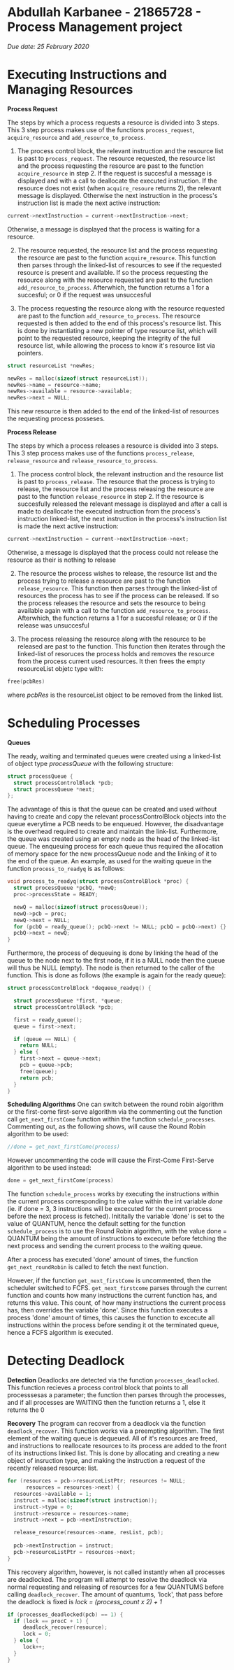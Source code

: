 # Abdullah Karbanee - 21865728 - Process Management project

*Due date: 25 February 2020*

Executing Instructions and Managing Resources
=============================================

**Process Request**

The steps by which a process requests a resource is divided into 3 steps. This 3
step process makes use of the functions `process_request`, `acquire_resource`
and `add_resource_to_process`. 

1. The process control block, the relevant instruction and the resource list is
past to `process_request`. The resource requested, the resource list and the
process requesting the resource are past to the function `acquire_resource` in
step 2. If the request is succesful a message is displayed and with a call to 
deallocate the executed instruction. If the resource does not exist (when
`acquire_resoure` returns 2), the relevant message is displayed. Otherwise the 
next instruction in the process's instruction list is made the next active instruction:
```c
current->nextInstruction = current->nextInstruction->next;
```
Otherwise, a message is displayed that the process is waiting for a resource.

2. The resource requested, the resource list and the process requesting the
resource are past to the function `acquire_resource`. This function then parses
through the linked-list of resources to see if the requested resource is present and
available. If so the process requesting the resource along with the resource
requested are past to the function `add_resource_to_process`. Afterwhich, the
function returns a 1 for a succesful; or 0 if the request was unsuccesful

3. The process requesting the resource along with the resource requested  are
past to the function `add_resource_to_process`. The resource requested is then
added to the end of this process's resource list. This is done by instantiating
a new pointer of type resource list, which will point to the requested resource,
keeping the integrity of the full resource list, while allowing the process to
know it's resource list via pointers.

```c
struct resourceList *newRes;

newRes = malloc(sizeof(struct resourceList));
newRes->name = resource->name;
newRes->available = resource->available;
newRes->next = NULL;

```
This new resource is then added to the end of the linked-list of resources the
requesting process posseses.

**Process Release**

The steps by which a process releases a resource is divided into 3 steps. This 3
step process makes use of the functions `process_release`, `release_resource`
and `release_resource_to_process`. 

1. The process control block, the relevant instruction and the resource list is
past to `process_release`. The resource that the process is trying to release, 
the resource list and the process releasing the resource are past to the
function `release_resource` in step 2. If the resource is succesfully released
the relevant message is displayed and after a call is made to deallocate the executed
instruction from the process's instruction linked-list, the next instruction in the 
process's instruction list is made the next active instruction:

```c
current->nextInstruction = current->nextInstruction->next;
```
Otherwise, a message is displayed that the process could not release the
resource as their is nothing to release

2. The resource the process wishes to release, the resource list and the process
trying to release a resource are past to the function `release_resource`. This 
function then parses through the linked-list of resources the process has to see
if the process can be released. If so the process releases the resource and sets
the resource to being available again with a call to the function 
`add_resource_to_process`. Afterwhich, the function returns a 1 for a succesful
release; or 0 if the release was unsuccesful

3.  The process releasing the resource along with the resource to be released
are past to the function. This function then iterates through the linked-list of
resoruces the process holds and removes the resource from the process current
used resources. It then frees the empty resourceList objetc type with:
```c
free(pcbRes)
```
where *pcbRes* is the resourceList object to be removed from the linked list.

Scheduling Processes
====================

**Queues**

The ready, waiting and terminated queues were created using a linked-list of
object type *processQueue* with the following structure:
```c
struct processQueue {
  struct processControlBlock *pcb;
  struct processQueue *next;
};
```
The advantage of this is that the queue can be created and used without having
to create and copy the relevant processControlBlock objects into the queue
everytime a PCB needs to be enqueued. However, the disadvantage is the overhead
required to create and maintain the link-list. 
Furthermore, the queue was created using an empty node as the head of the
linked-list queue.
The enqueuing process for each queue thus required the allocation of memory
space for the new processQueue node and the linking of it to the end of the
queue. An example, as used for the waiting queue in the function
`process_to_readyq` is as follows:
```c
void process_to_readyq(struct processControlBlock *proc) {
  struct processQueue *pcbQ, *newQ;
  proc->processState = READY;

  newQ = malloc(sizeof(struct processQueue));
  newQ->pcb = proc;
  newQ->next = NULL;
  for (pcbQ = ready_queue(); pcbQ->next != NULL; pcbQ = pcbQ->next) {}
  pcbQ->next = newQ;
}

```
Furthermore, the process of dequeuing is done by linking the head of the queue
to the node next to the first node, if it is a NULL node then the queue will
thus be NULL (empty). The node is then returned to the caller of the function.
This is done as follows (the example is again for the ready queue):
```c
struct processControlBlock *dequeue_readyq() {

  struct processQueue *first, *queue;
  struct processControlBlock *pcb;

  first = ready_queue();
  queue = first->next;

  if (queue == NULL) {
    return NULL;
  } else {
    first->next = queue->next;
    pcb = queue->pcb;
    free(queue);
    return pcb;
  }
}
```
**Scheduling Algorithms**
One can switch between the round robin algorithm or the first-come first-serve
algorithm via the commenting out the function call `get_next_firstCome`
function within the function `schedule_processes`. Commenting out, as the
following shows, will cause the Round Robin algorithm to be used:
```c
//done = get_next_firstCome(process)
```
However uncommenting the code will cause the First-Come First-Serve algorithm to
be used instead:
```c
done = get_next_firstCome(process)
```

The function `schedule_process` works by executing the instructions within the
current process corresponding to the value within the int variable *done* (ie.
if done = 3, 3 instructions will be excecuted for the current process before 
the next process is fetched). Inititally the variable 'done' is set to the value
of QUANTUM, hence the default setting for the function `schedule_process` is to
use the Round Robin algorithm, with the value done = QUANTUM being the amount of
instructions to excecute before fetching the next process and sending the
current process to the waiting queue.

After a process has executed 'done' amount of times, the function
`get_next_roundRobin` is called to fetch the next function.

However, if the function `get_next_firstCome` is uncommented, then the scheduler
switched to FCFS. `get_next_firstcome` parses through the current function and
counts how many instructions the current function has, and returns this value.
This count, of how many instructions the current process has, then overrides the
variable 'done'. Since this function executes a process 'done' amount of times,
this causes the function to excecute all instructions within the process before
sending it ot the terminated queue, hence a FCFS algorithm is executed.

Detecting Deadlock
==================

**Detection**
Deadlocks are detected via the function `processes_deadlocked`. This function
recieves a process control block that points to all processsesas a parameter; 
the function then parses through the processes, and if all processes are WAITING
then the function returns a 1, else it returns the 0

**Recovery**
The program can recover from a deadlock via the function `deadlock_recover`.
This function works via a preempting algorithm. The first element of the waiting
queue is dequeued. All of it's resources are freed, and instructions to
reallocate resources to its process are added to the front of its instructions
linked list. This is done by allocating and creating a new object of insruction
type, and making the instruction a request of the recently released resource:
list.
```c
for (resources = pcb->resourceListPtr; resources != NULL;
      resources = resources->next) {
  resources->available = 1;
  instruct = malloc(sizeof(struct instruction));
  instruct->type = 0;
  instruct->resource = resources->name;
  instruct->next = pcb->nextInstruction;

  release_resource(resources->name, resList, pcb);
 
  pcb->nextInstruction = instruct;
  pcb->resourceListPtr = resources->next;
}
```
This recovery algorithm, however, is not called instantly when all processes are
deadlocked. The program will attempt to resolve the deadlock via normal
requesting and releasing of resources for a few QUANTUMS before calling
`deadlock_recover`. The amount of quantums, 'lock',  that pass before the deadlock is
fixed is 
*lock = (process_count x 2) + 1*
```c
if (processes_deadlocked(pcb) == 1) {
  if (lock == procC + 1) {
     deadlock_recover(resource);
     lock = 0;
  } else {
     lock++;
  }
}

```
